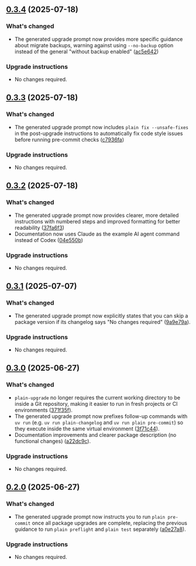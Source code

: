 ## [0.3.4](https://github.com/dropseed/plain/releases/plain-upgrade@0.3.4) (2025-07-18)

### What's changed

- The generated upgrade prompt now provides more specific guidance about migrate backups, warning against using `--no-backup` option instead of the general "without backup enabled" ([ac5e642](https://github.com/dropseed/plain/commit/ac5e642df4a554368f7937459d39a0b44b598109))

### Upgrade instructions

- No changes required.

## [0.3.3](https://github.com/dropseed/plain/releases/plain-upgrade@0.3.3) (2025-07-18)

### What's changed

- The generated upgrade prompt now includes `plain fix --unsafe-fixes` in the post-upgrade instructions to automatically fix code style issues before running pre-commit checks ([c7936fa](https://github.com/dropseed/plain/commit/c7936fa546f50d2cbc10a712f9bc4089315d2b8a))

### Upgrade instructions

- No changes required.

## [0.3.2](https://github.com/dropseed/plain/releases/plain-upgrade@0.3.2) (2025-07-18)

### What's changed

- The generated upgrade prompt now provides clearer, more detailed instructions with numbered steps and improved formatting for better readability ([37fa6f3](https://github.com/dropseed/plain/commit/37fa6f3))
- Documentation now uses Claude as the example AI agent command instead of Codex ([04e550b](https://github.com/dropseed/plain/commit/04e550b))

### Upgrade instructions

- No changes required.

## [0.3.1](https://github.com/dropseed/plain/releases/plain-upgrade@0.3.1) (2025-07-07)

### What's changed

- The generated upgrade prompt now explicitly states that you can skip a package version if its changelog says "No changes required" ([9a9e79a](https://github.com/dropseed/plain/commit/9a9e79a)).

### Upgrade instructions

- No changes required.

## [0.3.0](https://github.com/dropseed/plain/releases/plain-upgrade@0.3.0) (2025-06-27)

### What's changed

- `plain-upgrade` no longer requires the current working directory to be inside a Git repository, making it easier to run in fresh projects or CI environments ([371f35f](https://github.com/dropseed/plain/commit/371f35f)).
- The generated upgrade prompt now prefixes follow-up commands with `uv run` (e.g. `uv run plain-changelog` and `uv run plain pre-commit`) so they execute inside the same virtual environment ([3f71c44](https://github.com/dropseed/plain/commit/3f71c44)).
- Documentation improvements and clearer package description (no functional changes) ([a22dc9c](https://github.com/dropseed/plain/commit/a22dc9c)).

### Upgrade instructions

- No changes required.

## [0.2.0](https://github.com/dropseed/plain/releases/plain-upgrade@0.2.0) (2025-06-27)

### What's changed

- The generated upgrade prompt now instructs you to run `plain pre-commit` once all package upgrades are complete, replacing the previous guidance to run `plain preflight` and `plain test` separately ([a0e27a8](https://github.com/dropseed/plain/commit/a0e27a8c390b53a67bdc7a3d823edcaf50c7204b)).

### Upgrade instructions

- No changes required.
